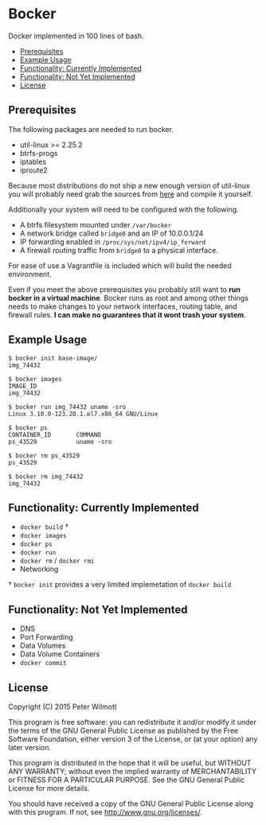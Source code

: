 # Bocker
Docker implemented in 100 lines of bash.

  * [Prerequisites](#prerequisites)
  * [Example Usage](#example-usage)
  * [Functionality: Currently Implemented](#functionality-currently-implemented)
  * [Functionality: Not Yet Implemented](#functionality-not-yet-implemented)
  * [License](#license)

## Prerequisites

The following packages are needed to run bocker.

* util-linux >= 2.25.2
* btrfs-progs
* iptables
* iproute2

Because most distributions do not ship a new enough version of util-linux you will probably need grab the sources from [here](https://www.kernel.org/pub/linux/utils/util-linux/v2.25/) and compile it yourself.

Additionally your system will need to be configured with the following.

* A btrfs filesystem mounted under `/var/bocker`
* A network bridge called `bridge0` and an IP of 10.0.0.1/24
* IP forwarding enabled in `/proc/sys/net/ipv4/ip_forward`
* A firewall routing traffic from `bridge0` to a physical interface.

For ease of use a Vagrantfile is included which will build the needed environment.

Even if you meet the above prerequisites you probably still want to **run bocker in a virtual machine**. Bocker runs as root and among other things needs to make changes to your network interfaces, routing table, and firewall rules. **I can make no guarantees that it wont trash your system**.

## Example Usage

```
$ bocker init base-image/
img_74432

$ bocker images
IMAGE_ID
img_74432

$ bocker run img_74432 uname -sro
Linux 3.10.0-123.20.1.el7.x86_64 GNU/Linux

$ bocker ps
CONTAINER_ID       COMMAND
ps_43529           uname -sro

$ bocker rm ps_43529
ps_43529

$ bocker rm img_74432
img_74432
```

## Functionality: Currently Implemented

* `docker build` †
* `docker images`
* `docker ps`
* `docker run`
* `docker rm` / `docker rmi`
* Networking

† `bocker init` provides a very limited implemetation of `docker build`

## Functionality: Not Yet Implemented

* DNS
* Port Forwarding
* Data Volumes
* Data Volume Containers
* `docker commit`

## License

Copyright (C) 2015 Peter Wilmott

This program is free software: you can redistribute it and/or modify
it under the terms of the GNU General Public License as published by
the Free Software Foundation, either version 3 of the License, or
(at your option) any later version.

This program is distributed in the hope that it will be useful,
but WITHOUT ANY WARRANTY; without even the implied warranty of
MERCHANTABILITY or FITNESS FOR A PARTICULAR PURPOSE.  See the
GNU General Public License for more details.

You should have received a copy of the GNU General Public License
along with this program.  If not, see <http://www.gnu.org/licenses/>.
